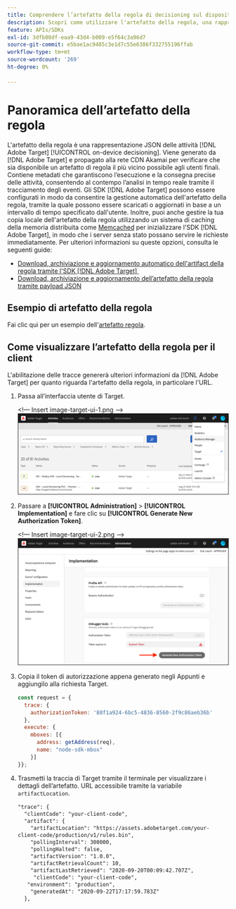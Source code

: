 ```yaml
---
title: Comprendere l’artefatto della regola di decisioning sul dispositivo
description: Scopri come utilizzare l'artefatto della regola, una rappresentazione JSON delle attività di [!DNL Adobe Target] [!UICONTROL on-device decisioning].
feature: APIs/SDKs
exl-id: 3dfb08df-eaa9-43d4-b009-e5f64c3a96d7
source-git-commit: e5bae1ac9485c3e1d7c55e6386f332755196ffab
workflow-type: tm+mt
source-wordcount: '269'
ht-degree: 0%

---
```


# Panoramica dell’artefatto della regola

L&#39;artefatto della regola è una rappresentazione JSON delle attività [!DNL Adobe Target] [!UICONTROL on-device decisioning]. Viene generato da [!DNL Adobe Target] e propagato alla rete CDN Akamai per verificare che sia disponibile un artefatto di regola il più vicino possibile agli utenti finali. Contiene metadati che garantiscono l’esecuzione e la consegna precise delle attività, consentendo al contempo l’analisi in tempo reale tramite il tracciamento degli eventi. Gli SDK [!DNL Adobe Target] possono essere configurati in modo da consentire la gestione automatica dell&#39;artefatto della regola, tramite la quale possono essere scaricati o aggiornati in base a un intervallo di tempo specificato dall&#39;utente. Inoltre, puoi anche gestire la tua copia locale dell&#39;artefatto della regola utilizzando un sistema di caching della memoria distribuita come [Memcached](https://memcached.org/) per inizializzare l&#39;SDK [!DNL Adobe Target], in modo che i server senza stato possano servire le richieste immediatamente. Per ulteriori informazioni su queste opzioni, consulta le seguenti guide:

* [Download, archiviazione e aggiornamento automatico dell&#39;artifact della regola tramite l&#39;SDK  [!DNL Adobe Target] &#x200B;](rule-artifact-sdk.md)
* [Download, archiviazione e aggiornamento dell’artefatto della regola tramite payload JSON](rule-artifact-json.md)

## Esempio di artefatto della regola

Fai clic qui per un esempio dell&#39;[artefatto regola](rule-artifact-example.md).

## Come visualizzare l’artefatto della regola per il client

L&#39;abilitazione delle tracce genererà ulteriori informazioni da [!DNL Adobe Target] per quanto riguarda l&#39;artefatto della regola, in particolare l&#39;URL.

1. Passa all’interfaccia utente di Target.

   &lt;!— Insert image-target-ui-1.png —>
   ![Alt immagine](assets/asset-rule-artifact-1.png)

1. Passare a **[!UICONTROL Administration]** > **[!UICONTROL Implementation]** e fare clic su **[!UICONTROL Generate New Authorization Token]**.

   &lt;!— Insert image-target-ui-2.png —>
   ![Alt immagine](assets/asset-rule-artifact-2.png)

1. Copia il token di autorizzazione appena generato negli Appunti e aggiungilo alla richiesta Target.

   ```javascript {line-numbers="true"}
   const request = {
     trace: {
       authorizationToken: '88f1a924-6bc5-4836-8560-2f9c86aeb36b'
     },
     execute: {
       mboxes: [{
         address: getAddress(req),
         name: "node-sdk-mbox"
       }]
   }};
   ```

1. Trasmetti la traccia di Target tramite il terminale per visualizzare i dettagli dell’artefatto. URL accessibile tramite la variabile `artifactLocation`.

   ```
   "trace": {
     "clientCode": "your-client-code",
     "artifact": {
       "artifactLocation": "https://assets.adobetarget.com/your-client-code/production/v1/rules.bin",
       "pollingInterval": 300000,
       "pollingHalted": false,
       "artifactVersion": "1.0.0",
       "artifactRetrievalCount": 10,
       "artifactLastRetrieved": "2020-09-20T00:09:42.707Z",
        "clientCode": "your-client-code",
      "environment": "production",
       "generatedAt": "2020-09-22T17:17:59.783Z"
     },
   ```
